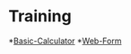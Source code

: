 # Training

*[Basic-Calculator](https://github.com/Parthipan-olt/Training/tree/master/JS/1.Basic-Calculator/src)
*[Web-Form](https://github.com/Parthipan-olt/Training/tree/master/JS/2.Web-Form/src)